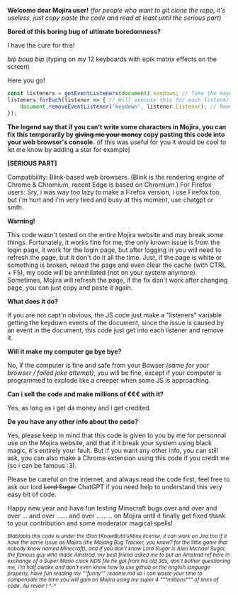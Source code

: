 **Welcome dear Mojira user!**
*(for people who want to git clone the repo, it's useless, just copy paste the code and read at least until the serious part)*

**Bored of this boring bug of ultimate boredomness?**

I have the cure for this!

*bip boup bip* (typing on my 12 keyboards with epik matrix effects on the screen)

Here you go!

```js
const listeners = getEventListeners(document).keydown; // Take the keydown listeners of <HTML>.
listeners.forEach(listener => { // Will execute this for each listener.
    document.removeEventListener('keydown', listener.listener); // Remove the event so you can finnaly be free from Notepad.exe.
}); 
```

**The legend say that if you can't write some characters in Mojira, you can fix this temporarily by ~~giving me your money~~ copy pasting this code into your web browser's console.**
(if this was useful for you it would be cool to let me know by adding a star for example)

**[SERIOUS PART]**

Compatibility: Blink-based web browsers. (Blink is the rendering engine of Chrome & Chromium, recent Edge is based on Chromium.)
For Firefox users: Sry, i was way too lazy to make a Firefox version, i use Firefox too, but i'm hurt and i'm very tired and busy at this moment, use chatgpt or smth.

**Warning!**

This code wasn't tested on the entire Mojira website and may break some things.
Fortunately, it works fine for me, the only known issue is from the login page, it work for the login page, but after logging in you will need to refresh the page, but it don't do it all the time.
Just, if the page is white or something is broken, reload the page and even clear the cache (with CTRL + F5), my code will be annihilated (not on your system anymore).
Sometimes, Mojira will refresh the page, if the fix don't work after changing page, you can just copy and paste it again.



**What does it do?**

If you are not capt'n obvious, the JS code just make a "listeners" variable getting the keydown events of the <HTML> document, since the issue is caused by an event in the <HTML> document, this code just get into
each listener and remove it.



**Will it make my computer go bye bye?**

No, if the computer is fine and safe from your Bowser *(same for your browser / failed joke attempt)*, you will be fine, except if your computer is programmed to explode like a creeper when some JS is approaching.



**Can i sell the code and make millions of €€€ with it?**

Yes, as long as i get da money and i get credited.



**Do you have any other info about the code?**

Yes, please keep in mind that this code is given to you by me for personnal use on the Mojira website, and that if it break your system using black magic, it's entirely your fault.
But if you want any other info, you can still ask, you can also make a Chrome extension using this code if you credit me (so i can be famous :3).



Please be careful on the internet, and always read the code first, feel free to ask our lord ~~Lord Sugar~~ ChatGPT if you need help to understand this very easy bit of code.

Happy new year and have fun testing Minecraft bugs over and over and over ... and over ...... and over ......... on Mojira until it finally get fixed thank to your contribution and some moderator magical spells!


<sub>*Blablabla this code is under the IDon'tKnowButIt'sMine license,
it can work on Jira too if it have the same issue as Mojira (the Mojang Bug Tracker, you know? for the little game that nobody know named Minecraft),
and if you don't know Lord Sugar is Alan Michael Sugar, the famous guy who made Amstrad, my best friend asked me to put an Amstrad ref here in exchange of a Super Mario clock NDS file he got from his old 3ds,
don't bother questioning me, i'm half awake and don't even know how to use github or the english language properly, have fun reading my ""funny"" readme.md so i can waste your time to compensate the time
you will gain on Mojira using my super 4 """millions""" of lines of code. Au revoir ! ^-^*</sub>
